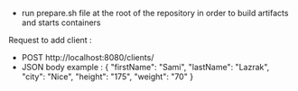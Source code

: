 - run prepare.sh file at the root of the repository in order to 
build artifacts and starts containers

Request to add client :
- POST http://localhost:8080/clients/
- JSON body example :
{
	"firstName": "Sami",
	"lastName": "Lazrak",
	"city": "Nice",
	"height": "175",
	"weight": "70"
}